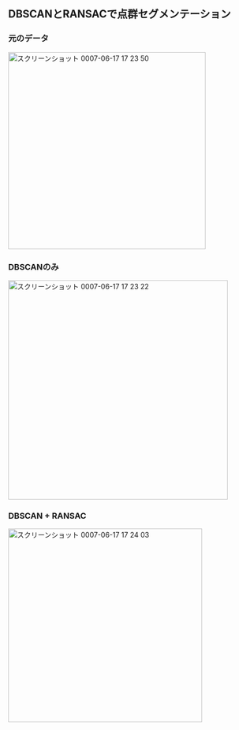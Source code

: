 ## DBSCANとRANSACで点群セグメンテーション

### 元のデータ

<img width="400" alt="スクリーンショット 0007-06-17 17 23 50" src="https://github.com/user-attachments/assets/e00884b4-b6d0-4194-9668-631ca3857f01" />

### DBSCANのみ

<img width="445" alt="スクリーンショット 0007-06-17 17 23 22" src="https://github.com/user-attachments/assets/4d02f05b-2113-4941-b072-4593f933c6f6" />

### DBSCAN + RANSAC

<img width="393" alt="スクリーンショット 0007-06-17 17 24 03" src="https://github.com/user-attachments/assets/0bd9fe13-7ad6-4263-bdf7-4838306bcca9" />
